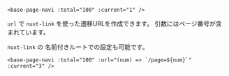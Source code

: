```vue
<base-page-navi :total="100" :current="1" />
```

`url` で `nuxt-link` を使った遷移URLを作成できます。
引数にはページ番号が含まれています。 

`nuxt-link` の 名前付きルートでの設定も可能です。

```vue
<base-page-navi :total="100" :url="(num) => `/page=${num}`" :current="3" />
```
